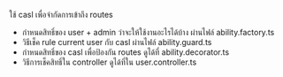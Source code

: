 ใช้ casl เพื่อจำกัดการเข้าถึง routes
  - กำหนดสิทธิ์ของ user + admin ว่าจะให้ใช้งานอะไรได้บ้าง ผ่านไฟล์ ability.factory.ts
  - วิธีเช็ค rule current user กับ casl ผ่านไฟล์ ability.guard.ts 
  - กำหนดสิทธิ์ของ casl เพื่อป้องกัน routes ดูได้ที่ ability.decorator.ts
  - วิธีการเช็คสิทธิ์ใน controller ดูได้ที่ใน user.controller.ts